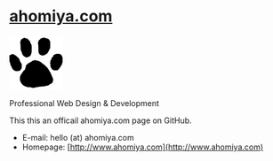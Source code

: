 # [ahomiya.com](http://ahomiya.github.io)

[![ahomiya.com](https://raw.githubusercontent.com/ahomiya/ahomiya.github.io/master/docs/img/ahomiya.png)](http://ahomiya.github.io)

Professional Web Design &amp; Development

This this an officail ahomiya.com page on GitHub.

* E-mail: hello (at) ahomiya.com
* Homepage: [http://www.ahomiya.com](http://www.ahomiya.com)
